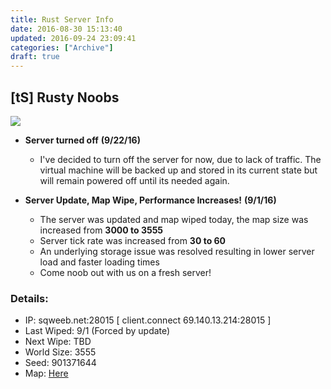 ```yaml
---
title: Rust Server Info
date: 2016-08-30 15:13:40
updated: 2016-09-24 23:09:41
categories: ["Archive"]
draft: true
---
```


## [tS] Rusty Noobs

<a href="https://rust-servers.net/server/89249/"><img src="https://rust-servers.net/server/89249/banners/banner-5.png" border="0"></a>

* __Server turned off__ **(9/22/16)**
    * I've decided to turn off the server for now, due to lack of traffic. The virtual machine will be backed up and stored in its current state but will remain powered off until its needed again.



* __Server Update, Map Wipe, Performance Increases!__ **(9/1/16)**
    * The server was updated and map wiped today, the map size was increased from **3000 to 3555**
    * Server tick rate was increased from **30 to 60**
    * An underlying storage issue was resolved resulting in lower server load and faster loading times
    * Come noob out with us on a fresh server!


### Details:

- IP: sqweeb.net:28015  [ client.connect 69.140.13.214:28015 ]
- Last Wiped: 9/1 (Forced by update)
- Next Wipe: TBD
- World Size: 3555
- Seed: 901371644
- Map: [Here](http://playrust.io/map/?69.140.13.214:28015)